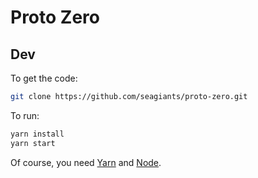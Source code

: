 # Proto Zero

## Dev

To get the code:

```bash
git clone https://github.com/seagiants/proto-zero.git
```

To run:

```bash
yarn install
yarn start
```

Of course, you need [Yarn](https://yarnpkg.com) and [Node](https://nodejs.org/).
